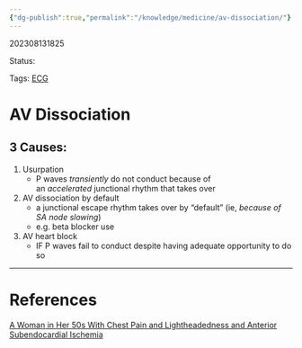 ```yaml
---
{"dg-publish":true,"permalink":"/knowledge/medicine/av-dissociation/"}
---
```



202308131825

Status: 

Tags: [ECG](ECG.md)

# AV Dissociation
## 3 Causes:
1) Usurpation
	- P waves *transiently* do not conduct because of an *accelerated* junctional rhythm that takes over
2) AV dissociation by default
	- a junctional escape rhythm takes over by “default” (ie, *because of SA node slowing*) 
	- e.g. beta blocker use
3) AV heart block
	- IF P waves fail to conduct despite having adequate opportunity to do so








___
# References
[A Woman in Her 50s With Chest Pain and Lightheadedness and Anterior Subendocardial Ischemia](../../Reference%20notes/Readwise/Articles/A%20Woman%20in%20Her%2050s%20With%20Chest%20Pain%20and%20Lightheadedness%20and%20Anterior%20Subendocardial%20Ischemia.md)
